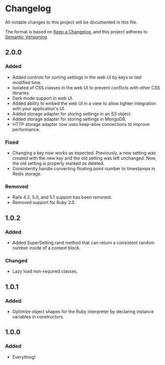 # Changelog
All notable changes to this project will be documented in this file.

The format is based on [Keep a Changelog](https://keepachangelog.com/en/1.0.0/),
and this project adheres to [Semantic Versioning](https://semver.org/spec/v2.0.0.html).

## 2.0.0

### Added

- Added controls for sorting settings in the web UI by keys or last modified time.
- Isolated of CSS classes in the web UI to prevent conflicts with other CSS libraries.
- Dark mode support in web UI.
- Added ability to embed the web UI in a view to allow tighter integration with your application's UI.
- Added storage adapter for storing settings in an S3 object.
- Added storage adapter for storing settings in MongoDB.
- HTTP storage adapter now uses keep-alive connections to improve performance.

### Fixed

- Changing a key now works as expected. Previously, a new setting was created with the new key and the old setting was left unchanged. Now, the old setting is properly marked as deleted.
- Consistently handle converting floating point number to timestamps in Redis storage.

### Removed

- Rails 4.2, 5.0, and 5.1 support has been removed.
- Removed support for Ruby 2.5.

## 1.0.2

### Added

- Added SuperSetting.rand method that can return a consistent random number inside of a context block.

### Changed

- Lazy load non-required classes.

## 1.0.1

### Added
- Optimize object shapes for the Ruby interpreter by declaring instance variables in constructors.

## 1.0.0

### Added
- Everything!
